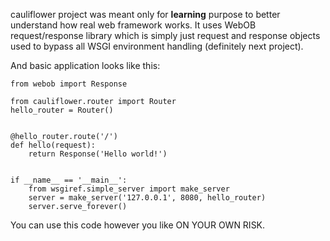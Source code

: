 cauliflower project was meant only for **learning** purpose to better understand how real web framework works. It uses WebOB request/response library which is simply just request and response objects used to bypass all WSGI environment handling (definitely next project).

And basic application looks like this:

```
from webob import Response

from cauliflower.router import Router
hello_router = Router()


@hello_router.route('/')
def hello(request):
    return Response('Hello world!')


if __name__ == '__main__':
    from wsgiref.simple_server import make_server
    server = make_server('127.0.0.1', 8080, hello_router)
    server.serve_forever()
```

You can use this code however you like ON YOUR OWN RISK.
